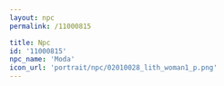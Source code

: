 ```yaml
---
layout: npc
permalink: /11000815

title: Npc
id: '11000815'
npc_name: 'Moda'
icon_url: 'portrait/npc/02010028_lith_woman1_p.png'
---
```

